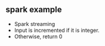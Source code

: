 ## spark example

- Spark streaming
- Input is incremented if it is integer.
- Otherwise, return 0

